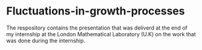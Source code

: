 # Fluctuations-in-growth-processes
The respository contains the presentation that was deliverd at the end of my internship at the London Mathematical Laboratory (U.K) on the work that was done during the internship. 
